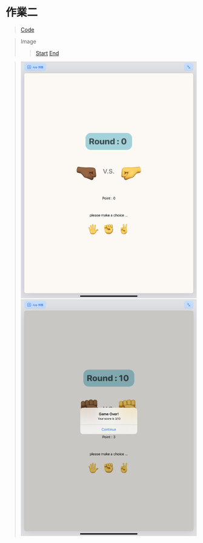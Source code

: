 # 作業二

> [Code](https://github.com/TamTang222/1103328_yzu_swiftui_1121_/blob/main/Hw%232/PaperScissorStone.swift)

> Image
>> [Start](https://github.com/TamTang222/1103328_yzu_swiftui_1121_/blob/main/Hw%232/start.jpeg)
>> [End](https://github.com/TamTang222/1103328_yzu_swiftui_1121_/blob/main/Hw%232/end.jpeg)


>![image](https://github.com/TamTang222/1103328_yzu_swiftui_1121_/blob/main/Hw%232/start.jpeg)
>![image](https://github.com/TamTang222/1103328_yzu_swiftui_1121_/blob/main/Hw%232/end.jpeg)
